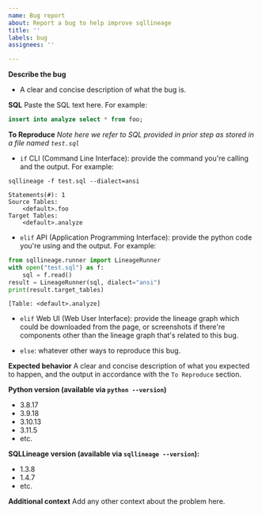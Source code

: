 ```yaml
---
name: Bug report
about: Report a bug to help improve sqllineage
title: ''
labels: bug
assignees: ''

---
```


**Describe the bug**
* A clear and concise description of what the bug is.

**SQL**
Paste the SQL text here. For example:
```sql
insert into analyze select * from foo;
```

**To Reproduce**
*Note here we refer to SQL provided in prior step as stored in a file named `test.sql`*

- `if` CLI (Command Line Interface): provide the command you're calling and the output. 
For example:
```shell
sqllineage -f test.sql --dialect=ansi
```
```
Statements(#): 1
Source Tables:
    <default>.foo
Target Tables:
    <default>.analyze
```

- `elif` API (Application Programming Interface): provide the python code you're using and the output. 
For example:
```python
from sqllineage.runner import LineageRunner
with open("test.sql") as f:
    sql = f.read()
result = LineageRunner(sql, dialect="ansi")
print(result.target_tables)
```
```
[Table: <default>.analyze]
```

- `elif` Web UI (Web User Interface): provide the lineage graph which could be downloaded from the page, or screenshots if there're components other than the lineage graph that's related to this bug.

- `else`: whatever other ways to reproduce this bug.

**Expected behavior**
A clear and concise description of what you expected to happen, and the output in accordance with the `To Reproduce` section.

**Python version (available via `python --version`)**
 - 3.8.17
 - 3.9.18
 - 3.10.13
 - 3.11.5
 - etc.

**SQLLineage version (available via `sqllineage --version`):**
 - 1.3.8
 - 1.4.7
 - etc.

**Additional context**
Add any other context about the problem here.
